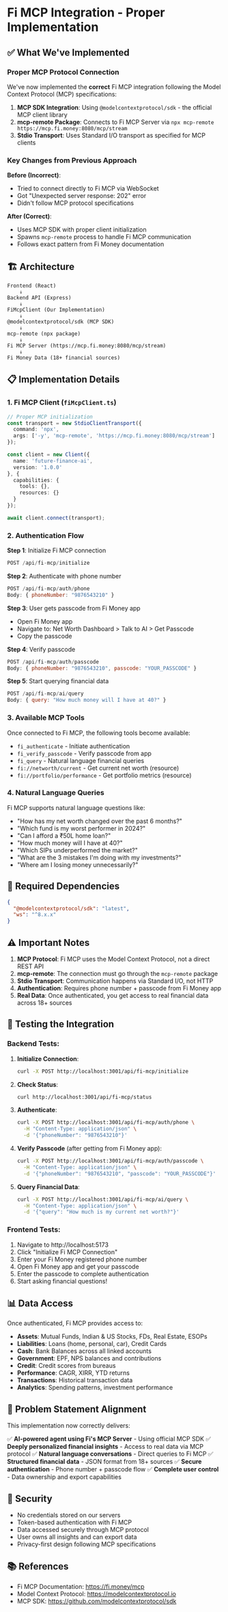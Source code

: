 # Fi MCP Integration - Proper Implementation

## ✅ What We've Implemented

### Proper MCP Protocol Connection
We've now implemented the **correct** Fi MCP integration following the Model Context Protocol (MCP) specifications:

1. **MCP SDK Integration**: Using `@modelcontextprotocol/sdk` - the official MCP client library
2. **mcp-remote Package**: Connects to Fi MCP Server via `npx mcp-remote https://mcp.fi.money:8080/mcp/stream`
3. **Stdio Transport**: Uses Standard I/O transport as specified for MCP clients

### Key Changes from Previous Approach

**Before (Incorrect)**:
- Tried to connect directly to Fi MCP via WebSocket
- Got "Unexpected server response: 202" error
- Didn't follow MCP protocol specifications

**After (Correct)**:
- Uses MCP SDK with proper client initialization
- Spawns `mcp-remote` process to handle Fi MCP communication
- Follows exact pattern from Fi Money documentation

## 🏗️ Architecture

```
Frontend (React)
    ↓
Backend API (Express)
    ↓
FiMcpClient (Our Implementation)
    ↓
@modelcontextprotocol/sdk (MCP SDK)
    ↓
mcp-remote (npx package)
    ↓
Fi MCP Server (https://mcp.fi.money:8080/mcp/stream)
    ↓
Fi Money Data (18+ financial sources)
```

## 📋 Implementation Details

### 1. Fi MCP Client (`fiMcpClient.ts`)

```typescript
// Proper MCP initialization
const transport = new StdioClientTransport({
  command: 'npx',
  args: ['-y', 'mcp-remote', 'https://mcp.fi.money:8080/mcp/stream']
});

const client = new Client({
  name: 'future-finance-ai',
  version: '1.0.0'
}, {
  capabilities: {
    tools: {},
    resources: {}
  }
});

await client.connect(transport);
```

### 2. Authentication Flow

**Step 1**: Initialize Fi MCP connection
```javascript
POST /api/fi-mcp/initialize
```

**Step 2**: Authenticate with phone number
```javascript
POST /api/fi-mcp/auth/phone
Body: { phoneNumber: "9876543210" }
```

**Step 3**: User gets passcode from Fi Money app
- Open Fi Money app
- Navigate to: Net Worth Dashboard > Talk to AI > Get Passcode
- Copy the passcode

**Step 4**: Verify passcode
```javascript
POST /api/fi-mcp/auth/passcode
Body: { phoneNumber: "9876543210", passcode: "YOUR_PASSCODE" }
```

**Step 5**: Start querying financial data
```javascript
POST /api/fi-mcp/ai/query
Body: { query: "How much money will I have at 40?" }
```

### 3. Available MCP Tools

Once connected to Fi MCP, the following tools become available:

- `fi_authenticate` - Initiate authentication
- `fi_verify_passcode` - Verify passcode from app
- `fi_query` - Natural language financial queries
- `fi://networth/current` - Get current net worth (resource)
- `fi://portfolio/performance` - Get portfolio metrics (resource)

### 4. Natural Language Queries

Fi MCP supports natural language questions like:

- "How has my net worth changed over the past 6 months?"
- "Which fund is my worst performer in 2024?"
- "Can I afford a ₹50L home loan?"
- "How much money will I have at 40?"
- "Which SIPs underperformed the market?"
- "What are the 3 mistakes I'm doing with my investments?"
- "Where am I losing money unnecessarily?"

## 🔧 Required Dependencies

```json
{
  "@modelcontextprotocol/sdk": "latest",
  "ws": "^8.x.x"
}
```

## ⚠️ Important Notes

1. **MCP Protocol**: Fi MCP uses the Model Context Protocol, not a direct REST API
2. **mcp-remote**: The connection must go through the `mcp-remote` package
3. **Stdio Transport**: Communication happens via Standard I/O, not HTTP
4. **Authentication**: Requires phone number + passcode from Fi Money app
5. **Real Data**: Once authenticated, you get access to real financial data across 18+ sources

## 🚀 Testing the Integration

### Backend Tests:

1. **Initialize Connection**:
   ```bash
   curl -X POST http://localhost:3001/api/fi-mcp/initialize
   ```

2. **Check Status**:
   ```bash
   curl http://localhost:3001/api/fi-mcp/status
   ```

3. **Authenticate**:
   ```bash
   curl -X POST http://localhost:3001/api/fi-mcp/auth/phone \
     -H "Content-Type: application/json" \
     -d '{"phoneNumber": "9876543210"}'
   ```

4. **Verify Passcode** (after getting from Fi Money app):
   ```bash
   curl -X POST http://localhost:3001/api/fi-mcp/auth/passcode \
     -H "Content-Type: application/json" \
     -d '{"phoneNumber": "9876543210", "passcode": "YOUR_PASSCODE"}'
   ```

5. **Query Financial Data**:
   ```bash
   curl -X POST http://localhost:3001/api/fi-mcp/ai/query \
     -H "Content-Type: application/json" \
     -d '{"query": "How much is my current net worth?"}'
   ```

### Frontend Tests:

1. Navigate to http://localhost:5173
2. Click "Initialize Fi MCP Connection"
3. Enter your Fi Money registered phone number
4. Open Fi Money app and get your passcode
5. Enter the passcode to complete authentication
6. Start asking financial questions!

## 📊 Data Access

Once authenticated, Fi MCP provides access to:

- **Assets**: Mutual Funds, Indian & US Stocks, FDs, Real Estate, ESOPs
- **Liabilities**: Loans (home, personal, car), Credit Cards
- **Cash**: Bank Balances across all linked accounts
- **Government**: EPF, NPS balances and contributions
- **Credit**: Credit scores from bureaus
- **Performance**: CAGR, XIRR, YTD returns
- **Transactions**: Historical transaction data
- **Analytics**: Spending patterns, investment performance

## 🎯 Problem Statement Alignment

This implementation now correctly delivers:

✅ **AI-powered agent using Fi's MCP Server** - Using official MCP SDK
✅ **Deeply personalized financial insights** - Access to real data via MCP protocol
✅ **Natural language conversations** - Direct queries to Fi MCP
✅ **Structured financial data** - JSON format from 18+ sources
✅ **Secure authentication** - Phone number + passcode flow
✅ **Complete user control** - Data ownership and export capabilities

## 🔐 Security

- No credentials stored on our servers
- Token-based authentication with Fi MCP
- Data accessed securely through MCP protocol
- User owns all insights and can export data
- Privacy-first design following MCP specifications

## 📚 References

- Fi MCP Documentation: https://fi.money/mcp
- Model Context Protocol: https://modelcontextprotocol.io
- MCP SDK: https://github.com/modelcontextprotocol/sdk